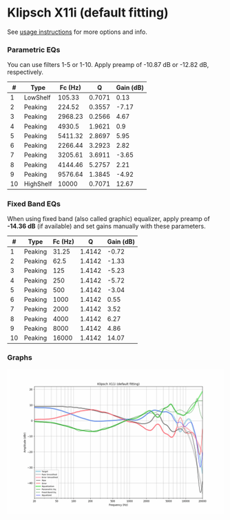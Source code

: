 # Klipsch X11i (default fitting)
See [usage instructions](https://github.com/jaakkopasanen/AutoEq#usage) for more options and info.

### Parametric EQs
You can use filters 1-5 or 1-10. Apply preamp of -10.87 dB or -12.82 dB, respectively.

|   # | Type      |   Fc (Hz) |      Q |   Gain (dB) |
|-----|-----------|-----------|--------|-------------|
|   1 | LowShelf  |    105.33 | 0.7071 |        0.13 |
|   2 | Peaking   |    224.52 | 0.3557 |       -7.17 |
|   3 | Peaking   |   2968.23 | 0.2566 |        4.67 |
|   4 | Peaking   |   4930.5  | 1.9621 |        0.9  |
|   5 | Peaking   |   5411.32 | 2.8697 |        5.95 |
|   6 | Peaking   |   2266.44 | 3.2923 |        2.82 |
|   7 | Peaking   |   3205.61 | 3.6911 |       -3.65 |
|   8 | Peaking   |   4144.46 | 5.2757 |        2.21 |
|   9 | Peaking   |   9576.64 | 1.3845 |       -4.92 |
|  10 | HighShelf |  10000    | 0.7071 |       12.67 |

### Fixed Band EQs
When using fixed band (also called graphic) equalizer, apply preamp of **-14.36 dB** (if available) and set gains manually with these parameters.

|   # | Type    |   Fc (Hz) |      Q |   Gain (dB) |
|-----|---------|-----------|--------|-------------|
|   1 | Peaking |     31.25 | 1.4142 |       -0.72 |
|   2 | Peaking |     62.5  | 1.4142 |       -1.33 |
|   3 | Peaking |    125    | 1.4142 |       -5.23 |
|   4 | Peaking |    250    | 1.4142 |       -5.72 |
|   5 | Peaking |    500    | 1.4142 |       -3.04 |
|   6 | Peaking |   1000    | 1.4142 |        0.55 |
|   7 | Peaking |   2000    | 1.4142 |        3.52 |
|   8 | Peaking |   4000    | 1.4142 |        6.27 |
|   9 | Peaking |   8000    | 1.4142 |        4.86 |
|  10 | Peaking |  16000    | 1.4142 |       14.07 |

### Graphs
![](./Klipsch%20X11i%20(default%20fitting).png)
